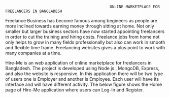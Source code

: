                                                   ONLINE MARKETPLACE FOR FREELANCERS IN BANGLADESH
                         
Freelance Business has become famous among begineers as people are more inclined towards earning money through sitting at home. Not only smaller but larger business sectors have now started appointing freelancers in order to cut the training and hiring costs. Freelance jobs from home not only helps to grow in many fields professionally but also can work in smooth and flexible time frame. Freelancing websites gives a plus point to work with many companies at a time. 

Hire-Me is an web application of online marketplace for freelancers in Bangladesh. The project is developed using Node js , MongoDB, Express, and also the website is responsive. In this application there will be two type of users one is Employer and another is Employee. Each user will have its interface and will have different activity.
The below figure shows the Home page of Hire-Me application where users can Log-In and Register.
